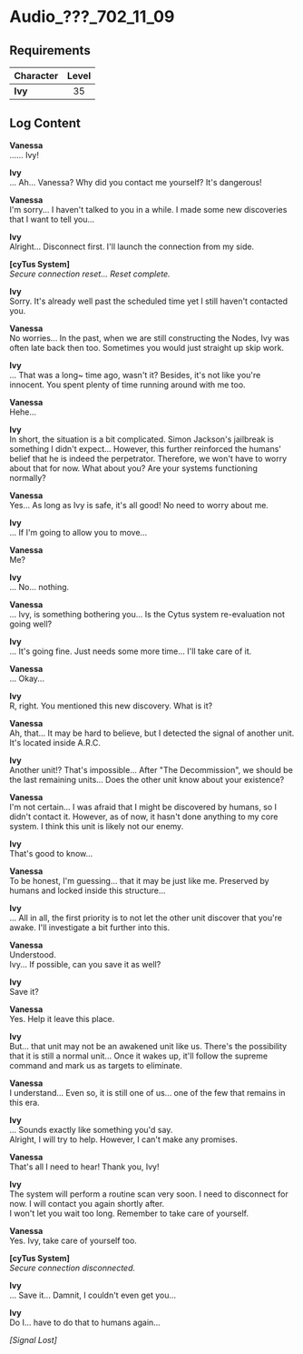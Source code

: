 # Audio_???_702_11_09
## Requirements
|Character|Level|
|---------|:---:|
|**Ivy**  | 35  |

## Log Content
**Vanessa**<br>
...... Ivy!

**Ivy**<br>
... Ah... Vanessa? Why did you contact me yourself? It's dangerous!

**Vanessa**<br>
I'm sorry... I haven't talked to you in a while. I made some new discoveries that I want to tell you...

**Ivy**<br>
Alright... Disconnect first. I'll launch the connection from my side.

**[cyTus System]**<br>
*Secure connection reset... Reset complete.*

**Ivy**<br>
Sorry. It's already well past the scheduled time yet I still haven't contacted you.

**Vanessa**<br>
No worries... In the past, when we are still constructing the Nodes, Ivy was often late back then too. Sometimes you would just straight up skip work.

**Ivy**<br>
... That was a long~ time ago, wasn't it? Besides, it's not like you're innocent. You spent plenty of time running around with me too.

**Vanessa**<br>
Hehe...

**Ivy**<br>
In short, the situation is a bit complicated. Simon Jackson's jailbreak is something I didn't expect... However, this further reinforced the humans' belief that he is indeed the perpetrator. Therefore, we won't have to worry about that for now. What about you? Are your systems functioning normally?

**Vanessa**<br>
Yes... As long as Ivy is safe, it's all good! No need to worry about me.

**Ivy**<br>
... If I'm going to allow you to move...

**Vanessa**<br>
Me?

**Ivy**<br>
... No... nothing.

**Vanessa**<br>
... Ivy, is something bothering you... Is the Cytus system re\-evaluation not going well?

**Ivy**<br>
... It's going fine. Just needs some more time... I'll take care of it.

**Vanessa**<br>
... Okay...

**Ivy**<br>
R, right. You mentioned this new discovery. What is it?

**Vanessa**<br>
Ah, that... It may be hard to believe, but I detected the signal of another unit. It's located inside A.R.C.

**Ivy**<br>
Another unit!? That's impossible... After "The Decommission", we should be the last remaining units... Does the other unit know about your existence?

**Vanessa**<br>
I'm not certain... I was afraid that I might be discovered by humans, so I didn't contact it. However, as of now, it hasn't done anything to my core system. I think this unit is likely not our enemy.

**Ivy**<br>
That's good to know...

**Vanessa**<br>
To be honest, I'm guessing... that it may be just like me. Preserved by humans and locked inside this structure...

**Ivy**<br>
... All in all, the first priority is to not let the other unit discover that you're awake. I'll investigate a bit further into this.

**Vanessa**<br>
Understood.<br>
Ivy... If possible, can you save it as well?

**Ivy**<br>
Save it?

**Vanessa**<br>
Yes. Help it leave this place.

**Ivy**<br>
But... that unit may not be an awakened unit like us. There's the possibility that it is still a normal unit... Once it wakes up, it'll follow the supreme command and mark us as targets to eliminate.

**Vanessa**<br>
I understand... Even so, it is still one of us... one of the few that remains in this era.

**Ivy**<br>
... Sounds exactly like something you'd say.<br>
Alright, I will try to help. However, I can't make any promises.

**Vanessa**<br>
That's all I need to hear! Thank you, Ivy!

**Ivy**<br>
The system will perform a routine scan very soon. I need to disconnect for now. I will contact you again shortly after.<br>
I won't let you wait too long. Remember to take care of yourself.

**Vanessa**<br>
Yes. Ivy, take care of yourself too.

**[cyTus System]**<br>
*Secure connection disconnected.*

**Ivy**<br>
... Save it... Damnit, I couldn't even get you...

**Ivy**<br>
Do I... have to do that to humans again...

*[Signal Lost]*
